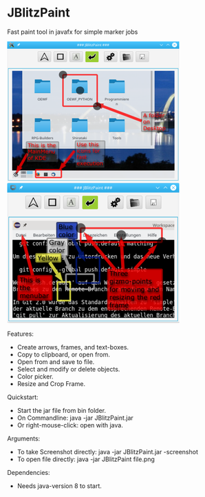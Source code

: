 # JBlitzPaint
Fast paint tool in javafx for simple marker jobs

![Screenshot](doc/Screenshot.png)
![Screenshot](doc/Screenshot2.png)

Features:
- Create arrows, frames, and text-boxes.
- Copy to clipboard, or open from.
- Open from and save to file.
- Select and modify or delete objects.
- Color picker.
- Resize and Crop Frame.

Quickstart:
- Start the jar file from bin folder.
- On Commandline: java -jar JBlitzPaint.jar
- Or right-mouse-click: open with java.

Arguments:
- To take Screenshot directly: java -jar JBlitzPaint.jar -screenshot
- To open file directly: java -jar JBlitzPaint file.png

Dependencies:
- Needs java-version 8 to start.
